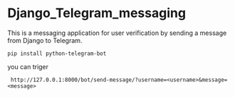 # Django_Telegram_messaging
This is a messaging application for user verification by sending a message from Django to Telegram.

```
pip install python-telegram-bot
```
you can triger 

```
 http://127.0.0.1:8000/bot/send-message/?username=<username>&message=<message>
 ```